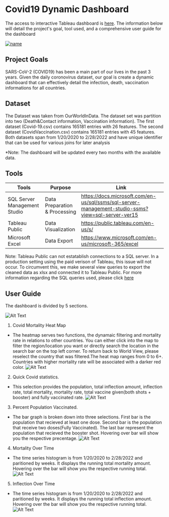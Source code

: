 # Covid19 Dynamic Dashboard

The access to interactive Tableau dashboard is [here](https://public.tableau.com/app/profile/jacky1833/viz/Covid19FinalDashBoard/Dashboard). The information below will detail the project's goal, tool used, and a comprehensive user guide for the dashboard

[![name](https://github.com/Jleung1996/Covid19-Data-Visulization-SQL-Tableau/blob/main/MISC/DashboardDemo1.gif)](https://public.tableau.com/app/profile/jacky1833/viz/Covid19FinalDashBoard/Dashboard)

## Project Goals

SARS-CoV-2 (COVID19) has been a main part of our lives in the past 3 years.
Given the daily coronovirus dataset, 
our goal is create a dynamic dashboard that can effectively detail the infection, death, vaccination informations for all countries.




## Dataset  

The Dataset was taken from OurWorldInData. The dataset set was partition into two (Death&Contact information, Vaccination information).
The first dataset (Covid-19.csv) contains 165181 entries with 26 features. The second dataset (CovidVaccination.csv) contains 165181 entries with 45 features.
Both datasets span from 1/20/2020 to 2/28/2022 and have unique identifier that can be used for various joins for later analysis

*Note: The dashboard will be updated every two months with the available data.

## Tools

| **Tools**                    | **Purpose**                   | **Link**                                                                                          |
|------------------------------|-------------------------------|---------------------------------------------------------------------------------------------------|
| SQL Server Management Studio | Data Preparation & Processing | https://docs.microsoft.com/en-us/sql/ssms/sql-server-management-studio-ssms?view=sql-server-ver15 |
| Tableau Public               | Data Visualization            | https://public.tableau.com/en-us/s/                                                               |
| Microsoft Excel              | Data Export                   | https://www.microsoft.com/en-us/microsoft-365/excel                                               |

Note: Tableau Public can not estatablish connections to a SQL server. In a production setting using the paid verison of Tableau, this issue will not occur. To circumvent this, we make several view queries to export the cleaned data as xlsx and connected it to Tableau Public. For more information regarding the SQL queries used, please click [here](https://github.com/Jleung1996/Covid19-Data-Visulization-SQL-Tableau/blob/main/Code/SQLCovidV2.sql)


## User Guide

The dashboard is divided by 5 sections.

![Alt Text](https://github.com/Jleung1996/Covid19-Data-Visulization-SQL-Tableau/blob/main/MISC/DashboardScreenShotPartition.png)

  1. Covid Mortality Heat Map
  * The heatmap serves two functions, the dynamaic filtering and mortality rate in relations to
  other countries. You can either click into the map to filter the region/location you want or directly search
  the location in the search bar on the top left corner. To return back to World View, please reselect the country that was filtered.The heat map ranges from 0 to 6+. Countries with higher
  mortality rate will be associated with a darker red color.
     ![Alt Text](https://github.com/Jleung1996/Covid19-Data-Visulization-SQL-Tableau/blob/main/MISC/Dashboardheatmap.gif)

  2. Quick Covid statistics.
  * This selection provides the population, total inflection amount, inflection rate, total mortality, mortality rate, total vaccine given(both shots + booster) and fully vaccinated rate.
     ![Alt Text](https://github.com/Jleung1996/Covid19-Data-Visulization-SQL-Tableau/blob/main/MISC/Header.gif)

  3. Percent Population Vaccinated.
  * The bar graph is broken down into three selections. First bar is the population that recieved at least one dose. Second bar is the population that receive two doses(Fully Vaccinated).
  The last bar represent the population that recieved the booster shot. Hovering over bar will show you the respective precentage.
       ![Alt Text](https://github.com/Jleung1996/Covid19-Data-Visulization-SQL-Tableau/blob/main/MISC/Vaccine.gif)

  4. Mortality Over Time
   * The time series histogram is from 1/20/2020 to 2/28/2022 and paritioned by weeks. It displays the running total mortality amount. Hovering 
  over the bar will show you the respective running total.
       ![Alt Text](https://github.com/Jleung1996/Covid19-Data-Visulization-SQL-Tableau/blob/main/MISC/Mortality.gif)
  5. Inflection Over Time

  * The time series histogram is from 1/20/2020 to 2/28/2022 and paritioned by weeks. It displays the running total inflection amount. Hovering 
  over the bar will show you the respective running total.
       ![Alt Text](https://github.com/Jleung1996/Covid19-Data-Visulization-SQL-Tableau/blob/main/MISC/Inflection.gif)
    




